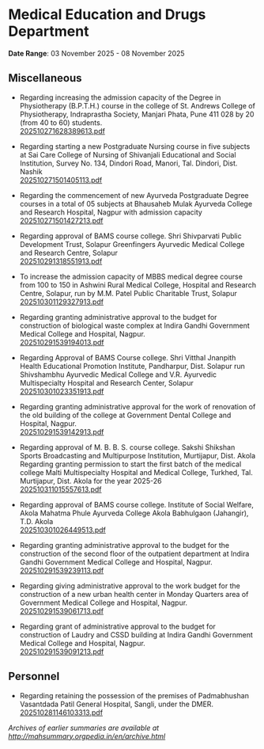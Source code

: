 # Medical Education and Drugs Department

**Date Range**: 03 November 2025 - 08 November 2025


## Miscellaneous
- Regarding increasing the admission capacity of the Degree in Physiotherapy (B.P.T.H.) course in the college of St. Andrews College of Physiotherapy, Indraprastha Society, Manjari Phata, Pune 411 028 by 20 (from 40 to 60) students.\
  [202510271628389613.pdf](https://gr.maharashtra.gov.in/Site/Upload/Government%20Resolutions/English/202510271628389613.pdf)

- Regarding starting a new Postgraduate Nursing course in five subjects at Sai Care College of Nursing of Shivanjali Educational and Social Institution, Survey No. 134, Dindori Road, Manori, Tal. Dindori, Dist. Nashik\
  [202510271501405113.pdf](https://gr.maharashtra.gov.in/Site/Upload/Government%20Resolutions/English/202510271501405113.pdf)

- Regarding the commencement of new Ayurveda Postgraduate Degree courses in a total of 05 subjects at Bhausaheb Mulak Ayurveda College and Research Hospital, Nagpur with admission capacity\
  [202510271501427213.pdf](https://gr.maharashtra.gov.in/Site/Upload/Government%20Resolutions/English/202510271501427213.pdf)

- Regarding approval of BAMS course college. Shri Shivparvati Public Development Trust, Solapur Greenfingers Ayurvedic Medical College and Research Centre, Solapur\
  [202510291318551913.pdf](https://gr.maharashtra.gov.in/Site/Upload/Government%20Resolutions/English/202510291318551913.pdf)

- To increase the admission capacity of MBBS medical degree course from 100 to 150 in Ashwini Rural Medical College, Hospital and Research Centre, Solapur, run by M.M. Patel Public Charitable Trust, Solapur\
  [202510301129327913.pdf](https://gr.maharashtra.gov.in/Site/Upload/Government%20Resolutions/English/202510301129327913.pdf)

- Regarding granting administrative approval to the budget for construction of biological waste complex at Indira Gandhi Government Medical College and Hospital, Nagpur.\
  [202510291539194013.pdf](https://gr.maharashtra.gov.in/Site/Upload/Government%20Resolutions/English/202510291539194013.pdf)

- Regarding Approval of BAMS Course college.  Shri Vitthal Jnanpith Health Educational Promotion Institute, Pandharpur, Dist. Solapur run Shivshambhu Ayurvedic Medical College and V.R. Ayurvedic Multispecialty Hospital and Research Center, Solapur\
  [202510301023351913.pdf](https://gr.maharashtra.gov.in/Site/Upload/Government%20Resolutions/English/202510301023351913.pdf)

- Regarding granting administrative approval for the work of renovation of the old building of the college at Government Dental College and Hospital, Nagpur.\
  [202510291539142913.pdf](https://gr.maharashtra.gov.in/Site/Upload/Government%20Resolutions/English/202510291539142913.pdf)

- Regarding approval of M. B. B. S. course college. Sakshi Shikshan Sports Broadcasting and Multipurpose Institution, Murtijapur, Dist. Akola Regarding granting permission to start the first batch of the medical college Malti Multispecialty Hospital and Medical College, Turkhed, Tal. Murtijapur, Dist. Akola for the year 2025-26\
  [202510311015557613.pdf](https://gr.maharashtra.gov.in/Site/Upload/Government%20Resolutions/English/202510311015557613.pdf)

- Regarding approval of BAMS course college.  Institute of Social Welfare, Akola Mahatma Phule Ayurveda College Akola Babhulgaon (Jahangir), T.D. Akola\
  [202510301026449513.pdf](https://gr.maharashtra.gov.in/Site/Upload/Government%20Resolutions/English/202510301026449513.pdf)

- Regarding granting administrative approval to the budget for the construction of the second floor of the outpatient department at Indira Gandhi Government Medical College and Hospital, Nagpur.\
  [202510291539239113.pdf](https://gr.maharashtra.gov.in/Site/Upload/Government%20Resolutions/English/202510291539239113.pdf)

- Regarding giving administrative approval to the work budget for the construction of a new urban health center in Monday Quarters area of Government Medical College and Hospital, Nagpur.\
  [202510291539061713.pdf](https://gr.maharashtra.gov.in/Site/Upload/Government%20Resolutions/English/202510291539061713.pdf)

- Regarding grant of administrative approval to the budget for construction of Laudry and CSSD building at Indira Gandhi Government Medical College and Hospital, Nagpur.\
  [202510291539091213.pdf](https://gr.maharashtra.gov.in/Site/Upload/Government%20Resolutions/English/202510291539091213....pdf)

## Personnel
- Regarding retaining the possession of the premises of Padmabhushan Vasantdada Patil General Hospital, Sangli, under the DMER.\
  [202510281146103313.pdf](https://gr.maharashtra.gov.in/Site/Upload/Government%20Resolutions/English/202510281146103313.pdf)


*Archives of earlier summaries are available at http://mahsummary.orgpedia.in/en/archive.html*